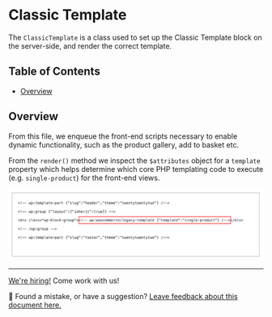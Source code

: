 # Classic Template <!-- omit in toc -->

The `ClassicTemplate` is a class used to set up the Classic Template block on the server-side, and render the correct template.

## Table of Contents <!-- omit in toc -->

- [Overview](#overview)

## Overview

From this file, we enqueue the front-end scripts necessary to enable dynamic functionality, such as the product gallery, add to basket etc.

From the `render()` method we inspect the `$attributes` object for a `template` property which helps determine which core PHP templating code to execute (e.g. `single-product`) for the front-end views.

![Classic Block Template Attribute](./assets/classic-template-attributes.png)

<!-- FEEDBACK -->

---

[We're hiring!](https://woocommerce.com/careers/) Come work with us!

🐞 Found a mistake, or have a suggestion? [Leave feedback about this document here.](https://github.com/woocommerce/woocommerce-gutenberg-products-block/issues/new?assignees=&labels=type%3A+documentation&template=--doc-feedback.md&title=Feedback%20on%20./docs/templates/classic-template.md)

<!-- /FEEDBACK -->

